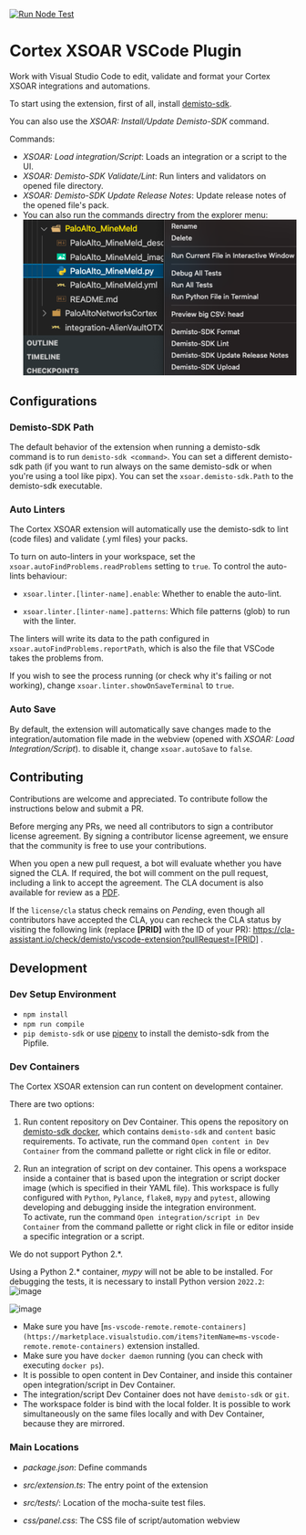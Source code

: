 
[![Run Node Test](https://img.shields.io/github/workflow/status/demisto/vscode-extension/Run%20Node%20Test)](https://github.com/demisto/vscode-extension/actions/workflows/steps.yml)

# Cortex  XSOAR VSCode Plugin

Work with Visual Studio Code to edit, validate and format your Cortex XSOAR integrations and automations.

To start using the extension, first of all, install [demisto-sdk](https://pypi.org/project/demisto-sdk/).  

You can also use the *XSOAR: Install/Update Demisto-SDK* command.  

Commands:

* *XSOAR: Load integration/Script*: Loads an integration or a script to the UI.
* *XSOAR: Demisto-SDK Validate/Lint*: Run linters and validators on opened file directory.
* *XSOAR: Demisto-SDK Update Release Notes*: Update release notes of the opened file's pack.
* You can also run the commands directry from the explorer menu:  
![sidebar](documentation/changelog/0.0.3/sidebar.png)

## Configurations  


### Demisto-SDK Path

The default behavior of the extension when running a demisto-sdk command is to run `demisto-sdk <command>`. You can set a different demisto-sdk path (if you want to run always on the same demisto-sdk or when you're using a tool like pipx). You can set the `xsoar.demisto-sdk.Path` to the demisto-sdk executable.

### Auto Linters

The Cortex XSOAR extension will automatically use the demisto-sdk to lint (code files) and validate (.yml files) your packs.

To turn on auto-linters in your workspace, set the `xsoar.autoFindProblems.readProblems` setting to `true`.
To control the auto-lints behaviour:  

* `xsoar.linter.[linter-name].enable`: Whether to enable the auto-lint.

* `xsoar.linter.[linter-name].patterns`: Which file patterns (glob) to run with the linter.

The linters will write its data to the path configured in `xsoar.autoFindProblems.reportPath`, which is also the file that VSCode takes the problems from.

If you wish to see the process running (or check why it's failing or not working), change `xsoar.linter.showOnSaveTerminal` to `true`.

### Auto Save  

By default, the extension will automatically save changes made to the integration/automation file made in the webview (opened with *XSOAR: Load Integration/Script*).
to disable it, change `xsoar.autoSave` to `false`.

## Contributing

Contributions are welcome and appreciated. To contribute follow the instructions below and submit a PR.

Before merging any PRs, we need all contributors to sign a contributor license agreement. By signing a contributor license agreement, we ensure that the community is free to use your contributions.

When you open a new pull request, a bot will evaluate whether you have signed the CLA. If required, the bot will comment on the pull request, including a link to accept the agreement. The CLA document is also available for review as a [PDF](https://github.com/demisto/content/blob/master/docs/cla.pdf).

If the `license/cla` status check remains on *Pending*, even though all contributors have accepted the CLA, you can recheck the CLA status by visiting the following link (replace **[PRID]** with the ID of your PR): <https://cla-assistant.io/check/demisto/vscode-extension?pullRequest=[PRID]> .

## Development

### Dev Setup Environment  

* `npm install`
* `npm run compile`
* `pip demisto-sdk` or use [pipenv](https://pipenv.pypa.io/en/latest/) to install the demisto-sdk from the Pipfile.

### Dev Containers

The Cortex XSOAR extension can run content on development container.

There are two options:

1. Run content repository on Dev Container. This opens the repository on [demisto-sdk docker](https://github.com/demisto/dockerfiles/tree/master/docker/demisto-sdk), which contains `demisto-sdk` and `content` basic requirements.
To activate, run the command `Open content in Dev Container` from the command pallette or right click in file or editor.

2. Run an integration of script on dev container. This opens a workspace inside a container that is based upon the integration or script docker image (which is specified in their YAML file). This workspace is fully configured with `Python`, `Pylance`, `flake8`, `mypy` and `pytest`, allowing developing and debugging inside the integration environment.      
To activate, run the command `Open integration/script in Dev Container` from the command pallette or right click in file or editor inside a specific integration or a script.
   
We do not support Python 2.*.

Using a Python 2.* container, *mypy* will not be able to be installed. For debugging the tests, it is necessary to install Python version `2022.2`:
![image](https://user-images.githubusercontent.com/88267954/165749900-0a152f16-f715-4144-ab79-0d34f16b1a6a.png)

![image](https://user-images.githubusercontent.com/88267954/165750018-897fb6ac-b6e2-48a5-ad4b-e7d4533bb8b2.png)

* Make sure you have [`ms-vscode-remote.remote-containers](https://marketplace.visualstudio.com/items?itemName=ms-vscode-remote.remote-containers)` extension installed.
* Make sure you have `docker daemon` running (you can check with executing `docker ps`).
* It is possible to open content in Dev Container, and inside this container open integration/script in Dev Container.
* The integration/script Dev Container does not have `demisto-sdk` or `git`.
* The workspace folder is bind with the local folder. It is possible to work simultaneously on the same files locally and with Dev Container, because they are mirrored.

### Main Locations

* _package.json_: Define commands

* _src/extension.ts_: The entry point of the extension

* _src/tests/_: Location of the mocha-suite test files.

* _css/panel.css_: The CSS file of script/automation webview
